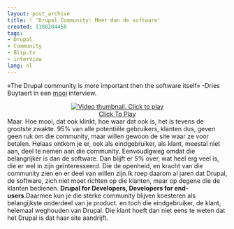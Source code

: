 ```yaml
---
layout: post_archive
title: ! 'Drupal Community: Meer dan de software'
created: 1188284458
tags:
- Drupal
- Community
- Blip.tv
- interview
lang: nl
---
```

«The Drupal community is more important then the software itself» -Dries Buytaert in een [mooi](http://blip.tv/file/352653) interview.<center><script type="text/javascript" src="http://blip.tv/scripts/pokkariPlayer.js?ver=2007082501"></script><script type="text/javascript" src="http://blip.tv/syndication/write_player?skin=js&posts_id=357513&source=3&autoplay=true&file_type=flv&player_width=&player_height="></script><div id="blip_movie_content_357513">[![Video thumbnail. Click to play](http://blip.tv/file/get/Noneck-Episode13DriesDrupal408.flv.jpg "Click To Play")](http://blip.tv/file/get/Noneck-Episode13DriesDrupal408.flv)<br />[Click To Play](http://blip.tv/file/get/Noneck-Episode13DriesDrupal408.flv)</div></center><!--break-->Maar. Hoe mooi, dat ook klinkt, hoe waar dat ook is, het is tevens de grootste zwakte. 95% van alle potentiële gebruikers, klanten dus, geven geen ruk om die community, maar willen gewoon de site waar ze voor betalen. Helaas ontkom je er, ook als eindgebruiker, als klant, meestal niet aan, deel te nemen aan die community. Eenvoudigweg omdat die belangrijker is dan de software. Dan blijft er 5% over, wat heel erg veel is, die er wel in zijn geïnteresseerd. Die de openheid, en kracht van die community zien en er deel van willen zijn.Ik roep daarom al jaren dat Drupal, de software, zich niet moet richten op die klanten, maar op degene die de klanten bedienen. **Drupal for Developers, Developers for end-users**.Daarmee kun je die sterke community blijven koesteren als belangijkste onderdeel van je product. en toch die eindgebruiker, de klant, helemaal weghouden van Drupal. Die klant hoeft dan niet eens te weten dat het Drupal is dat haar site aandrijft.
